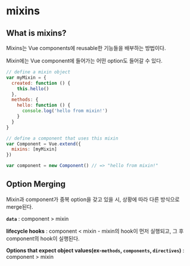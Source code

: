 # mixins

## What is mixins?

Mixins는 Vue components에 reusable한 기능들을 배부하는 방법이다.

Mixin에는 Vue component에 들어가는 어떤 option도 들어갈 수 있다.

```js
// define a mixin object
var myMixin = {
  created: function () {
    this.hello()
  },
  methods: {
    hello: function () {
      console.log('hello from mixin!')
    }
  }
}

// define a component that uses this mixin
var Component = Vue.extend({
  mixins: [myMixin]
})

var component = new Component() // => "hello from mixin!"
```

## Option Merging

Mixin과 component가 중복 option을 갖고 있을 시, 상황에 따라 다른 방식으로 merge된다.

**`data`** : component > mixin

**lifecycle hooks** : component < mixin - mixin의 hook이 먼저 실행되고, 그 후 component의 hook이 실행된다.

**Options that expect object values(ex-`methods`, `components`, `directives`)** : component > mixin

